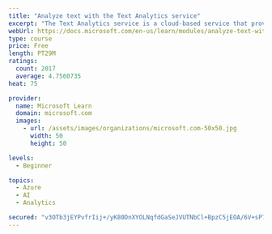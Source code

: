 ```yaml
---
title: "Analyze text with the Text Analytics service"
excerpt: "The Text Analytics service is a cloud-based service that provides advanced natural language processing over raw text for sentiment analysis, key phrase extraction, named entity recognition, and language detection."
webUrl: https://docs.microsoft.com/en-us/learn/modules/analyze-text-with-text-analytics-service/
type: course
price: Free
length: PT29M
ratings:
  count: 2017
  average: 4.7560735
heat: 75

provider:
  name: Microsoft Learn
  domain: microsoft.com
  images:
    - url: /assets/images/organizations/microsoft.com-50x50.jpg
      width: 50
      height: 50

levels:
  - Beginner

topics:
  - Azure
  - AI
  - Analytics

secured: "v3OTb3jEYPvfrIij+/yK80DnXYOLNqfdGaSeJVUTNbCl+BpzC5jEOA/6V+sP72hb2KP1Bbup+yJKSvVoTQ6GJLJexrARVxn9MGRJRKV6nWFtmpeVqn0YJfsCdrGa5r03BEsRaXzF+egiec4SSLFAH2R/dWbWGy1OsmvMbcUqT18+9FB6uUIJ8eaUJ4consTvw9grpn2hq4imQmnFWbla9I1NQCg2F5RvuFqAfjNmCymkWDN2prwoTw+2Mp4ER6MyClbk0Lt3M4vuo49Y97pDXOL7LaA9joiKXEmjzOECY99OekTzwBMrwjTHRwtg3Gu+eOfebx1MGQrnDLGWj0HxNRdRAjfGRHrFoQuxZ8RUM5J7RSfZgRpyabR8+IPcnfLKb6CY0xnL+9vM2IN3mf1q3m9L5vrWWCanF/oaryLlRDc=;25JM4VDZpqeoMbRuX5IXqQ=="
---
```


